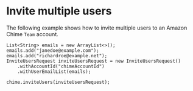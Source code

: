 # Invite multiple users<a name="invite-users"></a>

The following example shows how to invite multiple users to an Amazon Chime `Team` account\.

```
List<String> emails = new ArrayList<>();
emails.add("janedoe@example.com");
emails.add("richardroe@example.net");
InviteUsersRequest inviteUsersRequest = new InviteUsersRequest()
    .withAccountId("chimeAccountId")
    .withUserEmailList(emails);

chime.inviteUsers(inviteUsersRequest);
```